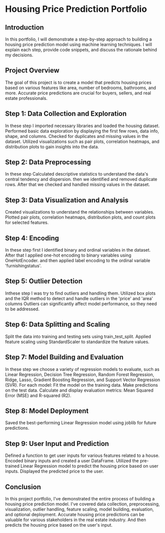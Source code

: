 <h1>Housing Price Prediction Portfolio</h1>

<h2>Introduction</h2>

In this portfolio, I will demonstrate a step-by-step approach to building a housing price prediction model using machine learning techniques.
I will explain each step, provide code snippets, and discuss the rationale behind my decisions.

<h2>Project Overview</h2>

The goal of this project is to create a model that predicts housing prices based on various features like area, number of bedrooms, bathrooms, 
and more. Accurate price predictions are crucial for buyers, sellers, and real estate professionals.

<h2>Step 1: Data Collection and Exploration</h2>
In these step I imported necessary libraries and loaded the housing dataset.
Performed basic data exploration by displaying the first few rows, data info, shape, and columns.
Checked for duplicates and missing values in the dataset.
Utilized visualizations such as pair plots, correlation heatmaps, and distribution plots to gain insights into the data.

<h2>Step 2: Data Preprocessing</h2>
In these step Calculated descriptive statistics to understand the data's central tendency and dispersion.
then we identified and removed duplicate rows. After that we checked and handled missing values in the dataset.

<h2>Step 3: Data Visualization and Analysis</h2>
Created visualizations to understand the relationships between variables.
Plotted pair plots, correlation heatmaps, distribution plots, and count plots for selected features.

<h2>Step 4: Encoding</h2>
In these step first I identified binary and ordinal variables in the dataset. After that I applied one-hot encoding to binary variables using OneHotEncoder.
and then applied label encoding to the ordinal variable 'furnishingstatus'.

<h2>Step 5: Outlier Detection</h2>
Inthese step I was try to find outliers and handling them. Utilized box plots and the IQR method to detect and handle outliers in the 'price' and 'area' columns Outliers 
can significantly affect model performance, so they need to be addressed.

<h2>Step 6: Data Splitting and Scaling</h2>
Split the data into training and testing sets using train_test_split.
Applied feature scaling using StandardScaler to standardize the feature values.

<h2>Step 7: Model Building and Evaluation</h2>
In these step we choose a variety of regression models to evaluate, such as Linear Regression, Decision Tree Regression, Random Forest Regression, Ridge, Lasso, Gradient Boosting Regression, 
and Support Vector Regression (SVR). For each model: Fit the model on the training data. Make predictions on the test data. 
Calculate and display evaluation metrics: Mean Squared Error (MSE) and R-squared (R2).

<h2>Step 8: Model Deployment</h2>
Saved the best-performing Linear Regression model using joblib for future predictions.

<h2>Step 9: User Input and Prediction</h2>
Defined a function to get user inputs for various features related to a house.
Encoded binary inputs and created a user DataFrame.
Utilized the pre-trained Linear Regression model to predict the housing price based on user inputs.
Displayed the predicted price to the user.

<h2>Conclusion</h2>
In this project portfolio, I've demonstrated the entire process of building a housing price prediction model. I've covered data collection, preprocessing, visualization, 
outlier handling, feature scaling, model building, evaluation, and optional deployment. Accurate housing price predictions can be valuable for various stakeholders in the real estate industry.
And then predicts the housing price based on the user's input.
